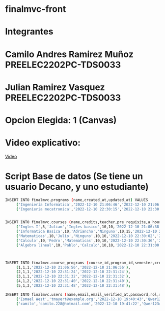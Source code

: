 # finalmvc-front

# Integrantes
# Camilo Andres Ramirez Muñoz PREELEC2202PC-TDS0033
# Julian Ramirez Vasquez PREELEC2202PC-TDS0033

# Opcion Elegida: 1 (Canvas)

# Video explicativo:
[Video](https://youtu.be/_LiXTbylT84)

# Script Base de datos (Se tiene un usuario Decano, y uno estudiante)
```sh
INSERT INTO finalmvc.programs (name,created_at,updated_at) VALUES
	 ('Ingeniería Informatica','2022-12-10 21:06:46','2022-12-10 21:06:46'),
	 ('Ingenieria mecatronica','2022-12-10 22:30:15','2022-12-10 22:30:15');


INSERT INTO finalmvc.courses (name,credits,teacher,pre_requisite,a_hours,d_hours,created_at,updated_at) VALUES
	 ('Ingles I',5,'Julian','Ingles basico',10,10,'2022-12-10 21:06:38','2022-12-10 21:06:38'),
	 ('Informatica Basica',10,'Adriancho','Ninguno',10,15,'2022-12-10 22:29:46','2022-12-10 22:29:46'),
	 ('Matematicas',10,'Julio','Ninguno',10,10,'2022-12-10 22:30:02','2022-12-10 22:30:02'),
	 ('Calculo',10,'Pedro','Matematicas',10,10,'2022-12-10 22:30:36','2022-12-10 22:30:36'),
	 ('Algebra lineal',10,'Pablo','Calculo',10,10,'2022-12-10 22:31:00','2022-12-10 22:31:00');



INSERT INTO finalmvc.course_programs (course_id,program_id,semester,created_at,updated_at) VALUES
	 (1,1,1,'2022-12-10 21:06:56','2022-12-10 21:06:56'),
	 (2,1,1,'2022-12-10 22:31:24','2022-12-10 22:31:24'),
	 (3,1,1,'2022-12-10 22:31:32','2022-12-10 22:31:32'),
	 (4,1,2,'2022-12-10 22:31:40','2022-12-10 22:31:40'),
	 (5,1,3,'2022-12-10 22:31:48','2022-12-10 22:31:48');

INSERT INTO finalmvc.users (name,email,email_verified_at,password,rol,remember_token,created_at,updated_at) VALUES
	 ('Ismael West','tmayert@example.org','2022-12-10 19:40:43','Qwer1234','E','','2022-12-10 19:40:43','2022-12-10 19:40:43'),
	 ('camilo','camilo.228@hotmail.com','2022-12-10 19:41:22','Qwer1234','D','','2022-12-10 19:41:22','2022-12-10 19:41:22');

```

